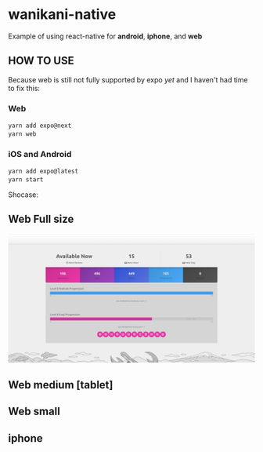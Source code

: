 # wanikani-native

Example of using react-native for **android**, **iphone**, and **web**

## HOW TO USE
Because web is still not fully supported by expo *yet* and I haven't had time to fix this:

### Web
```sh
yarn add expo@next
yarn web
```

### iOS and Android
```sh
yarn add expo@latest
yarn start
```

Shocase:


## Web Full size
![alt text](https://github.com/CraigglesO/wanikani-native/blob/master/showcase/full.png)

## Web medium [tablet]

## Web small

## iphone
